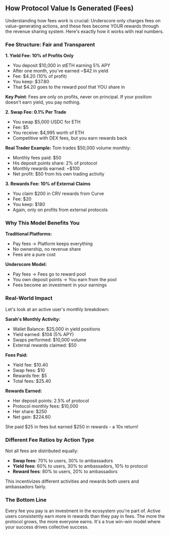 ## How Protocol Value Is Generated (Fees)

Understanding how fees work is crucial: Underscore only charges fees on value-generating actions, and these fees become YOUR rewards through the revenue sharing system. Here's exactly how it works with real numbers.

### Fee Structure: Fair and Transparent

**1. Yield Fee: 10% of Profits Only**
- You deposit $10,000 in stETH earning 5% APY
- After one month, you've earned ~$42 in yield
- Fee: $4.20 (10% of profit)
- You keep: $37.80
- That $4.20 goes to the reward pool that YOU share in

**Key Point**: Fees are only on profits, never on principal. If your position doesn't earn yield, you pay nothing.

**2. Swap Fee: 0.1% Per Trade**
- You swap $5,000 USDC for ETH
- Fee: $5
- You receive: $4,995 worth of ETH
- Competitive with DEX fees, but you earn rewards back

**Real Trader Example:**
Tom trades $50,000 volume monthly:
- Monthly fees paid: $50
- His deposit points share: 2% of protocol
- Monthly rewards earned: ~$100
- Net profit: $50 from his own trading activity

**3. Rewards Fee: 10% of External Claims**
- You claim $200 in CRV rewards from Curve
- Fee: $20
- You keep: $180
- Again, only on profits from external protocols

### Why This Model Benefits You

**Traditional Platforms:**
- Pay fees → Platform keeps everything
- No ownership, no revenue share
- Fees are a pure cost

**Underscore Model:**
- Pay fees → Fees go to reward pool
- You own deposit points → You earn from the pool
- Fees become an investment in your earnings

### Real-World Impact

Let's look at an active user's monthly breakdown:

**Sarah's Monthly Activity:**
- Wallet Balance: $25,000 in yield positions
- Yield earned: $104 (5% APY)
- Swaps performed: $10,000 volume
- External rewards claimed: $50

**Fees Paid:**
- Yield fee: $10.40
- Swap fees: $10
- Rewards fee: $5
- Total fees: $25.40

**Rewards Earned:**
- Her deposit points: 2.5% of protocol
- Protocol monthly fees: $10,000
- Her share: $250
- Net gain: $224.60

She paid $25 in fees but earned $250 in rewards - a 10x return!

### Different Fee Ratios by Action Type

Not all fees are distributed equally:
- **Swap fees**: 70% to users, 30% to ambassadors
- **Yield fees**: 60% to users, 30% to ambassadors, 10% to protocol
- **Reward fees**: 80% to users, 20% to ambassadors

This incentivizes different activities and rewards both users and ambassadors fairly.

### The Bottom Line

Every fee you pay is an investment in the ecosystem you're part of. Active users consistently earn more in rewards than they pay in fees. The more the protocol grows, the more everyone earns. It's a true win-win model where your success drives collective success.